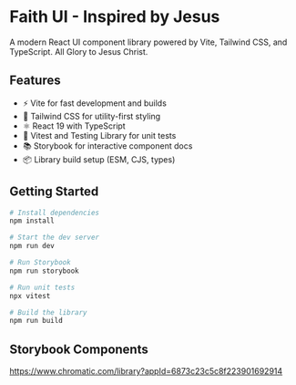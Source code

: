 # Faith UI - Inspired by Jesus

A modern React UI component library powered by Vite, Tailwind CSS, and TypeScript. All Glory to Jesus Christ.

## Features
- ⚡️ Vite for fast development and builds
- 🎨 Tailwind CSS for utility-first styling
- ⚛️ React 19 with TypeScript
- 🧪 Vitest and Testing Library for unit tests
- 📚 Storybook for interactive component docs
- 📦 Library build setup (ESM, CJS, types)

## Getting Started

```sh
# Install dependencies
npm install

# Start the dev server
npm run dev

# Run Storybook
npm run storybook

# Run unit tests
npx vitest

# Build the library
npm run build
```

## Storybook Components
https://www.chromatic.com/library?appId=6873c23c5c8f223901692914
